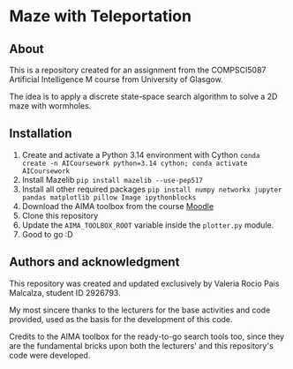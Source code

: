 # Maze with Teleportation

## About

This is a repository created for an assignment from the COMPSCI5087 Artificial Intelligence M course from University of Glasgow.

The idea is to apply a discrete state-space search algorithm to solve a 2D maze with wormholes.

## Installation

1. Create and activate a Python 3.14 environment with Cython
```conda create -n AICoursework python=3.14 cython; conda activate AICoursework```
2. Install Mazelib
```pip install mazelib --use-pep517```
3. Install all other required packages
```pip install numpy networkx jupyter pandas matplotlib pillow Image ipythonblocks```
4. Download the AIMA toolbox from the course [Moodle](https://moodle.gla.ac.uk/mod/resource/view.php?id=4652387)
5. Clone this repository
6. Update the `AIMA_TOOLBOX_ROOT` variable inside the `plotter.py` module.
7. Good to go :D

## Authors and acknowledgment

This repository was created and updated exclusively by Valeria Rocio Pais Malcalza, student ID 2926793.

My most sincere thanks to the lecturers for the base activities and code provided, used as the basis for the development of this code. 

Credits to the AIMA toolbox for the ready-to-go search tools too, since they are the fundamental bricks upon both the lecturers' and this repository's code were developed.